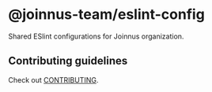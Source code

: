 # @joinnus-team/eslint-config

Shared ESlint configurations for Joinnus organization.

## Contributing guidelines

Check out [CONTRIBUTING](./.github/CONTRIBUTING.md).

